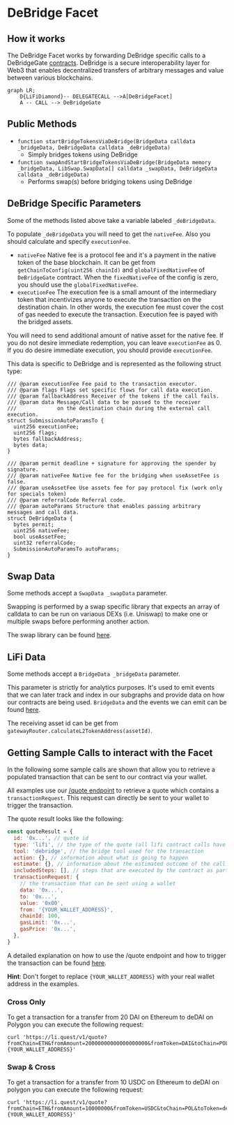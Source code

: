 # DeBridge Facet

## How it works

The DeBridge Facet works by forwarding DeBridge specific calls to a DeBridgeGate [contracts](https://docs.debridge.finance/contracts/mainnet-addresses). DeBridge is a secure interoperability layer for Web3 that enables decentralized transfers of arbitrary messages and value between various blockchains.

```mermaid
graph LR;
    D{LiFiDiamond}-- DELEGATECALL -->A[DeBridgeFacet]
    A -- CALL --> DeBridgeGate
```

## Public Methods

- `function startBridgeTokensViaDeBridge(BridgeData calldata _bridgeData, DeBridgeData calldata _deBridgeData)`
  - Simply bridges tokens using DeBridge
- `function swapAndStartBridgeTokensViaDeBridge(BridgeData memory _bridgeData, LibSwap.SwapData[] calldata _swapData, DeBridgeData calldata _deBridgeData)`
  - Performs swap(s) before bridging tokens using DeBridge

## DeBridge Specific Parameters

Some of the methods listed above take a variable labeled `_deBridgeData`.

To populate `_deBridgeData` you will need to get the `nativeFee`. Also you should calculate and specify `executionFee`.

- `nativeFee`
  Native fee is a protocol fee and it's a payment in the native token of the base blockchain.
  It can be get from `getChainToConfig(uint256 chainId)` and `globalFixedNativeFee` of `DeBridgeGate` contract. When the `fixedNativeFee` of the config is zero, you should use the `globalFixedNativeFee`.
- `executionFee`
  The execution fee is a small amount of the intermediary token that incentivizes anyone to execute the transaction on the destination chain. In other words, the execution fee must cover the cost of gas needed to execute the transaction. Execution fee is payed with the bridged assets.

You will need to send additional amount of native asset for the native fee.
If you do not desire immediate redemption, you can leave `executionFee` as 0. If you do desire immediate execution, you should provide `executionFee`.

This data is specific to DeBridge and is represented as the following struct type:

```solidity
/// @param executionFee Fee paid to the transaction executor.
/// @param flags Flags set specific flows for call data execution.
/// @param fallbackAddress Receiver of the tokens if the call fails.
/// @param data Message/Call data to be passed to the receiver
///             on the destination chain during the external call execution.
struct SubmissionAutoParamsTo {
  uint256 executionFee;
  uint256 flags;
  bytes fallbackAddress;
  bytes data;
}

/// @param permit deadline + signature for approving the spender by signature.
/// @param nativeFee Native fee for the bridging when useAssetFee is false.
/// @param useAssetFee Use assets fee for pay protocol fix (work only for specials token)
/// @param referralCode Referral code.
/// @param autoParams Structure that enables passing arbitrary messages and call data.
struct DeBridgeData {
  bytes permit;
  uint256 nativeFee;
  bool useAssetFee;
  uint32 referralCode;
  SubmissionAutoParamsTo autoParams;
}
```

## Swap Data

Some methods accept a `SwapData _swapData` parameter.

Swapping is performed by a swap specific library that expects an array of calldata to can be run on variaous DEXs (i.e. Uniswap) to make one or multiple swaps before performing another action.

The swap library can be found [here](../src/Libraries/LibSwap.sol).

## LiFi Data

Some methods accept a `BridgeData _bridgeData` parameter.

This parameter is strictly for analytics purposes. It's used to emit events that we can later track and index in our subgraphs and provide data on how our contracts are being used. `BridgeData` and the events we can emit can be found [here](../src/Interfaces/ILiFi.sol).

The receiving asset id can be get from `gatewayRouter.calculateL2TokenAddress(assetId)`.

## Getting Sample Calls to interact with the Facet

In the following some sample calls are shown that allow you to retrieve a populated transaction that can be sent to our contract via your wallet.

All examples use our [/quote endpoint](https://apidocs.li.finance/reference/get_quote-1) to retrieve a quote which contains a `transactionRequest`. This request can directly be sent to your wallet to trigger the transaction.

The quote result looks like the following:

```javascript
const quoteResult = {
  id: '0x...', // quote id
  type: 'lifi', // the type of the quote (all lifi contract calls have the type "lifi")
  tool: 'debridge', // the bridge tool used for the transaction
  action: {}, // information about what is going to happen
  estimate: {}, // information about the estimated outcome of the call
  includedSteps: [], // steps that are executed by the contract as part of this transaction, e.g. a swap step and a cross step
  transactionRequest: {
    // the transaction that can be sent using a wallet
    data: '0x...',
    to: '0x...',
    value: '0x00',
    from: '{YOUR_WALLET_ADDRESS}',
    chainId: 100,
    gasLimit: '0x...',
    gasPrice: '0x...',
  },
}
```

A detailed explanation on how to use the /quote endpoint and how to trigger the transaction can be found [here](https://apidocs.li.finance/reference/how-to-transfer-tokens).

**Hint**: Don't forget to replace `{YOUR_WALLET_ADDRESS}` with your real wallet address in the examples.

### Cross Only

To get a transaction for a transfer from 20 DAI on Ethereum to deDAI on Polygon you can execute the following request:

```shell
curl 'https://li.quest/v1/quote?fromChain=ETH&fromAmount=20000000000000000000&fromToken=DAI&toChain=POL&toToken=deDAI&slippage=0.03&allowBridges=polygon&fromAddress={YOUR_WALLET_ADDRESS}'
```

### Swap & Cross

To get a transaction for a transfer from 10 USDC on Ethereum to deDAI on polygon you can execute the following request:

```shell
curl 'https://li.quest/v1/quote?fromChain=ETH&fromAmount=10000000&fromToken=USDC&toChain=POL&toToken=deDAI&slippage=0.03&allowBridges=polygon&fromAddress={YOUR_WALLET_ADDRESS}'
```
